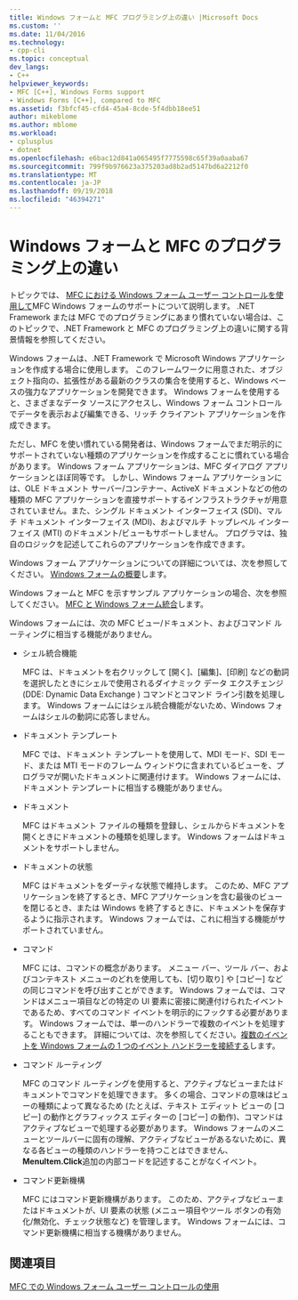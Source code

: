 ```yaml
---
title: Windows フォームと MFC プログラミング上の違い |Microsoft Docs
ms.custom: ''
ms.date: 11/04/2016
ms.technology:
- cpp-cli
ms.topic: conceptual
dev_langs:
- C++
helpviewer_keywords:
- MFC [C++], Windows Forms support
- Windows Forms [C++], compared to MFC
ms.assetid: f3bfcf45-cfd4-45a4-8cde-5f4dbb18ee51
author: mikeblome
ms.author: mblome
ms.workload:
- cplusplus
- dotnet
ms.openlocfilehash: e6bac12d841a065495f7775598c65f39a0aaba67
ms.sourcegitcommit: 799f9b976623a375203ad8b2ad5147bd6a2212f0
ms.translationtype: MT
ms.contentlocale: ja-JP
ms.lasthandoff: 09/19/2018
ms.locfileid: "46394271"
---
```

# <a name="windows-formsmfc-programming-differences"></a>Windows フォームと MFC のプログラミング上の違い

トピックでは、 [MFC における Windows フォーム ユーザー コントロールを使用して](../dotnet/using-a-windows-form-user-control-in-mfc.md)MFC Windows フォームのサポートについて説明します。 .NET Framework または MFC でのプログラミングにあまり慣れていない場合は、このトピックで、.NET Framework と MFC のプログラミング上の違いに関する背景情報を参照してください。

Windows フォームは、.NET Framework で Microsoft Windows アプリケーションを作成する場合に使用します。 このフレームワークに用意された、オブジェクト指向の、拡張性がある最新のクラスの集合を使用すると、Windows ベースの強力なアプリケーションを開発できます。 Windows フォームを使用すると、さまざまなデータ ソースにアクセスし、Windows フォーム コントロールでデータを表示および編集できる、リッチ クライアント アプリケーションを作成できます。

ただし、MFC を使い慣れている開発者は、Windows フォームでまだ明示的にサポートされていない種類のアプリケーションを作成することに慣れている場合があります。 Windows フォーム アプリケーションは、MFC ダイアログ アプリケーションとほぼ同等です。 しかし、Windows フォーム アプリケーションには、OLE ドキュメント サーバー/コンテナー、ActiveX ドキュメントなどの他の種類の MFC アプリケーションを直接サポートするインフラストラクチャが用意されていません。また、シングル ドキュメント インターフェイス (SDI)、マルチ ドキュメント インターフェイス (MDI)、およびマルチ トップレベル インターフェイス (MTI) のドキュメント/ビューもサポートしません。 プログラマは、独自のロジックを記述してこれらのアプリケーションを作成できます。

Windows フォーム アプリケーションについての詳細については、次を参照してください。 [Windows フォームの概要](/dotnet/framework/winforms/windows-forms-overview)します。

Windows フォームと MFC を示すサンプル アプリケーションの場合、次を参照してください。 [MFC と Windows フォーム統合](http://www.microsoft.com/downloads/details.aspx?FamilyID=987021bc-e575-4fe3-baa9-15aa50b0f599&displaylang=en)します。

Windows フォームには、次の MFC ビュー/ドキュメント、およびコマンド ルーティングに相当する機能がありません。

- シェル統合機能

     MFC は、ドキュメントを右クリックして [開く]、[編集]、[印刷] などの動詞を選択したときにシェルで使用されるダイナミック データ エクスチェンジ (DDE: Dynamic Data Exchange ) コマンドとコマンド ライン引数を処理します。 Windows フォームにはシェル統合機能がないため、Windows フォームはシェルの動詞に応答しません。

- ドキュメント テンプレート

     MFC では、ドキュメント テンプレートを使用して、MDI モード、SDI モード、または MTI モードのフレーム ウィンドウに含まれているビューを、プログラマが開いたドキュメントに関連付けます。 Windows フォームには、ドキュメント テンプレートに相当する機能がありません。

- ドキュメント

     MFC はドキュメント ファイルの種類を登録し、シェルからドキュメントを開くときにドキュメントの種類を処理します。 Windows フォームはドキュメントをサポートしません。

- ドキュメントの状態

     MFC はドキュメントをダーティな状態で維持します。 このため、MFC アプリケーションを終了するとき、MFC アプリケーションを含む最後のビューを閉じるとき、または Windows を終了するときに、ドキュメントを保存するように指示されます。 Windows フォームでは、これに相当する機能がサポートされていません。

- コマンド

     MFC には、コマンドの概念があります。 メニュー バー、ツール バー、およびコンテキスト メニューのどれを使用しても、[切り取り] や [コピー] などの同じコマンドを呼び出すことができます。 Windows フォームでは、コマンドはメニュー項目などの特定の UI 要素に密接に関連付けられたイベントであるため、すべてのコマンド イベントを明示的にフックする必要があります。 Windows フォームでは、単一のハンドラーで複数のイベントを処理することもできます。 詳細については、次を参照してください。[複数のイベントを Windows フォームの 1 つのイベント ハンドラーを接続する](/dotnet/framework/winforms/how-to-connect-multiple-events-to-a-single-event-handler-in-windows-forms)します。

- コマンド ルーティング

     MFC のコマンド ルーティングを使用すると、アクティブなビューまたはドキュメントでコマンドを処理できます。 多くの場合、コマンドの意味はビューの種類によって異なるため (たとえば、テキスト エディット ビューの [コピー] の動作とグラフィックス エディターの [コピー] の動作)、コマンドはアクティブなビューで処理する必要があります。 Windows フォームのメニューとツールバーに固有の理解、アクティブなビューがあるないために、異なる各ビューの種類のハンドラーを持つことはできません、 **MenuItem.Click**追加の内部コードを記述することがなくイベント。

- コマンド更新機構

     MFC にはコマンド更新機構があります。 このため、アクティブなビューまたはドキュメントが、UI 要素の状態 (メニュー項目やツール ボタンの有効化/無効化、チェック状態など) を管理します。 Windows フォームには、コマンド更新機構に相当する機構がありません。

## <a name="see-also"></a>関連項目

[MFC での Windows フォーム ユーザー コントロールの使用](../dotnet/using-a-windows-form-user-control-in-mfc.md)
